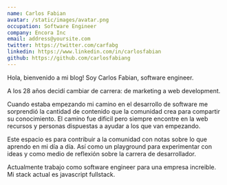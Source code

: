 ```yaml
---
name: Carlos Fabian
avatar: /static/images/avatar.png
occupation: Software Engineer
company: Encora Inc
email: address@yoursite.com
twitter: https://twitter.com/carfabg
linkedin: https://www.linkedin.com/in/carlosfabian
github: https://github.com/carlosfabiang
---
```


Hola, bienvenido a mi blog! Soy Carlos Fabian, software engineer. 

A los 28 años decidí cambiar de carrera: de marketing a web development.  

Cuando estaba empezando mi camino en el desarrollo de software me sorprendió la cantidad de contenido que la comunidad crea para compartir su conocimiento. El camino fue dificil pero siempre encontre en la web recursos y personas dispuestas a ayudar a los que van empezando.

Este espacio es para contribuir a la comunidad con notas sobre lo que aprendo en mi día a día. Así como un playground para experimentar con ideas y como medio de reflexión sobre la carrera de desarrollador. 

Actualmente trabajo como software engineer para una empresa increible. Mi stack actual es javascript fullstack. 
 
